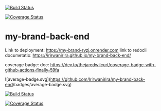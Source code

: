 [![Build Status](https://app.travis-ci.com/Irirwanirira/my-brand-back-end.svg?branch=master)](https://app.travis-ci.com/Irirwanirira/my-brand-back-end)

[![Coverage Status](https://coveralls.io/repos/github/Irirwanirira/my-brand-back-end/badge.svg?branch=dev)](https://coveralls.io/github/Irirwanirira/my-brand-back-end?branch=dev)

# my-brand-back-end
Link to deployment: https://my-brand-rvzj.onrender.com
link to redocli documetatio: https://irirwanirira.github.io/my-brand-back-end/


coverage badge: doc: https://dev.to/thejaredwilcurt/coverage-badge-with-github-actions-finally-59fa

![average-badge.svg](<https://github.com/Irirwanirira/my-brand-back-end>/badges/average-badge.svg)

[![Build Status](https://travis-ci.org/<Irirwanirira>/<your-repo>.svg?branch=dev)](https://travis-ci.org/taniarascia/chip8)

[![Coverage Status](https://coveralls.io/repos/github/<your-account>/<your-repo>/badge.svg?branch=master)](https://coveralls.io/github/taniarascia/chip8?branch=master)
